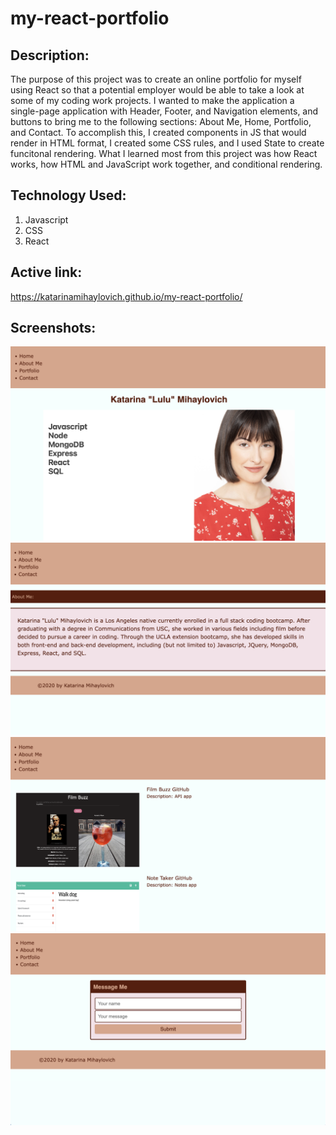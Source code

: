 # my-react-portfolio

## Description:

The purpose of this project was to create an online portfolio for myself using React so that a potential employer would be able to take a look at some of my coding work projects. I wanted to make the application a single-page application with Header, Footer, and Navigation elements, and buttons to bring me to the following sections: About Me, Home, Portfolio, and Contact. To accomplish this, I created components in JS that would render in HTML format, I created some CSS rules, and I used State to create funcitonal rendering. What I learned most from this project was how React works, how HTML and JavaScript work together, and conditional rendering. 


## Technology Used:

1. Javascript
2. CSS
3. React


## Active link:
https://katarinamihaylovich.github.io/my-react-portfolio/

## Screenshots:

![](/src/assets/screenshots/homepage.png)
![](/src/assets/screenshots/aboutme.png)
![](/src/assets/screenshots/portfolio.png)
![](/src/assets/screenshots/contact.png)